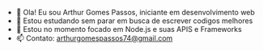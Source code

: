 - 👋 Ola! Eu sou Arthur Gomes Passos, iniciante em desenvolvimento web
- 👀 Estou estudando sem parar em busca de escrever codigos melhores
- 🌱 Estou no momento focado em Node.js e suas APIS e Frameworks
- 📫 Contato: arthurgomespassos74@gmail.com

<!---
arthurgomespassos/arthurgomespassos is a ✨ special ✨ repository because its `README.md` (this file) appears on your GitHub profile.
You can click the Preview link to take a look at your changes.
--->
